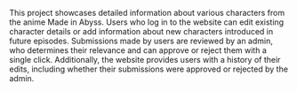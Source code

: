This project showcases detailed information about various characters from the anime Made in Abyss.
Users who log in to the website can edit existing character details or add information about new characters introduced in future episodes.
Submissions made by users are reviewed by an admin, who determines their relevance and can approve or reject them with a single click.
Additionally, the website provides users with a history of their edits, including whether their submissions were approved or rejected by the admin.

